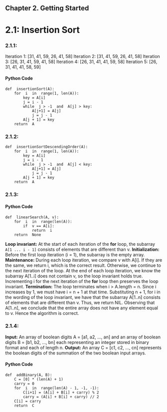 ## Chapter 2. Getting Started
# 2.1: Insertion Sort
### 2.1.1:
Iteration 1: [31, 41, 59, 26, 41, 58]
Iteration 2: [31, 41, 59, 26, 41, 58]
Iteration 3: [26, 31, 41, 59, 41, 58]
Iteration 4: [26, 31, 41, 41, 59, 58]
Iteration 5: [26, 31, 41, 41, 58, 59]
#### Python Code
    def  insertionSort(A):
	    for  i  in  range(1, len(A)):
		    key = A[i]
		    j = i - 1
		    while  j > -1  and  A[j] > key:
			    A[j+1] = A[j]
			    j = j - 1
		    A[j + 1] = key    
	    return  A

### 2.1.2:
    def  insertionSortDescendingOrder(A):
    	for  i  in  range(1, len(A)):
    		key = A[i]
    		j = i - 1
    		while  j > -1  and  A[j] < key:
    			A[j+1] = A[j]
    			j = j - 1
    		A[j + 1] = key
	    return  A

### 2.1.3:
#### Python Code
    def  linearSearch(A, v):
    	for  i  in  range(len(A)):
    		if  v == A[i]:
    			return  i
    	return  None
    
**Loop invariant:** At the start of each iteration of the **for** loop, the subarray `A[1 ... i - 1]` consists of elements that are different than v.
**Initialization:** Before the first loop iteration (i = 1), the subarray is the empty array.
**Maintenance:**  During each loop iteration, we compare  v  with  A[i]. If they are the same, we return  i, which is the correct result. Otherwise, we continue to the next iteration of the loop. At the end of each loop iteration, we know the subarray  A[1..i] does not contain  v, so the loop invariant holds true. Incrementing  i for the next iteration of the  **for**  loop then preserves the loop invariant.
**Termination:**  The loop terminates when  i > A.length = n. Since  i increases by  1, we must have  i = n + 1 at that time. Substituting  n + 1, for  i in the wording of the loop invariant, we have that the subarray  A[1..n] consists of elements that are different than  v. Thus, we return  NIL. Observing that  A[1..n], we conclude that the entire array does not have any element equal to  v. Hence the algorithm is correct.
### 2.1.4:
**Input:** An array of boolean digits A = [a1, a2, ..., an] and an array of boolean digits B = [b1, b2, ..., bn] each representing an integer stored in binary format and each of length n.
**Output:** An array C = [c1, c2, ..., cn] represents the boolean digits of the summation of the two boolean input arrays.

#### Python Code

    def  addBinary(A, B):
	    C = [0] * (len(A) + 1)
	    carry = 0
	    for  i  in  range(len(A) - 1, -1, -1):
		    C[i+1] = (A[i] + B[i] + carry) % 2
		    carry = (A[i] + B[i] + carry) // 2
	    C[i] = carry
	    return  C

